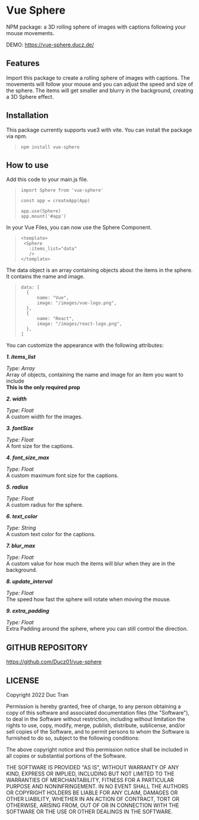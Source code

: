 # Vue Sphere

NPM package: a 3D rolling sphere of images with captions following your mouse movements.

DEMO: https://vue-sphere.ducz.de/

## Features
Import this package to create a rolling sphere of images with captions. The movements will follow your mouse and you can adjust the speed and size of the sphere. The items will get smaller and blurry in the background, creating a 3D Sphere effect.

## Installation
This package currently supports vue3 with vite. You can install the package via npm.
>``` npm install vue-sphere ```

## How to use
Add this code to your main.js file.

>```
>import Sphere from 'vue-sphere'
>
>const app = createApp(App)
>
>app.use(Sphere)
>app.mount('#app')
>```

In your Vue Files, you can now use the Sphere Component.

>```
><template>
>  <Sphere 
>    :items_list="data" 
>    />
></template>
>```

The data object is an array containing objects about the items in the sphere. It contains the name and image.

>```
>data: [
>   {
>       name: "Vue",
>       image: "/images/vue-logo.png",
>   },
>   {
>       name: "React",
>       image: "/images/react-logo.png",
>   },
>]
>```

You can customize the appearance with the following attributes:

_**1. items_list**_<br>

_Type: Array_<br>
Array of objects, containing the name and image for an item you want to include<br>
**This is the only required prop**<br>

_**2. width**_<br>

_Type: Float_<br>
A custom width for the images.

_**3. fontSize**_<br>

_Type: Float_<br>
A font size for the captions.

_**4. font_size_max**_<br>

_Type: Float_<br>
A custom  maximum font size for the captions.

_**5. radius**_<br>

_Type: Float_<br>
A custom radius for the sphere.

_**6. text_color**_<br>

_Type: String_<br>
A custom text color for the captions.

_**7. blur_max**_<br>

_Type: Float_<br>
A custom value for how much the items will blur when they are in the background.

_**8. update_interval**_<br>

_Type: Float_<br>
The speed how fast the sphere will rotate when moving the mouse.

_**9. extra_padding**_<br>

_Type: Float_<br>
Extra Padding around the sphere, where you can still control the direction.

## GITHUB REPOSITORY
https://github.com/Ducz01/vue-sphere


## LICENSE
Copyright 2022 Duc Tran

Permission is hereby granted, free of charge, to any person obtaining a copy of this software and associated documentation files (the "Software"), to deal in the Software without restriction, including without limitation the rights to use, copy, modify, merge, publish, distribute, sublicense, and/or sell copies of the Software, and to permit persons to whom the Software is furnished to do so, subject to the following conditions:

The above copyright notice and this permission notice shall be included in all copies or substantial portions of the Software.

THE SOFTWARE IS PROVIDED "AS IS", WITHOUT WARRANTY OF ANY KIND, EXPRESS OR IMPLIED, INCLUDING BUT NOT LIMITED TO THE WARRANTIES OF MERCHANTABILITY, FITNESS FOR A PARTICULAR PURPOSE AND NONINFRINGEMENT. IN NO EVENT SHALL THE AUTHORS OR COPYRIGHT HOLDERS BE LIABLE FOR ANY CLAIM, DAMAGES OR OTHER LIABILITY, WHETHER IN AN ACTION OF CONTRACT, TORT OR OTHERWISE, ARISING FROM, OUT OF OR IN CONNECTION WITH THE SOFTWARE OR THE USE OR OTHER DEALINGS IN THE SOFTWARE.



